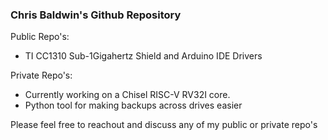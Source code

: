 ### Chris Baldwin's Github Repository

Public Repo's:
* TI CC1310 Sub-1Gigahertz Shield and Arduino IDE Drivers

Private Repo's:
* Currently working on a Chisel RISC-V RV32I core. 
* Python tool for making backups across drives easier

Please feel free to reachout and discuss any of my public or private repo's
